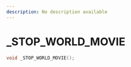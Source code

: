 ```yaml
---
description: No description available 
---
```


# _STOP_WORLD_MOVIE

```cpp
void _STOP_WORLD_MOVIE();
```